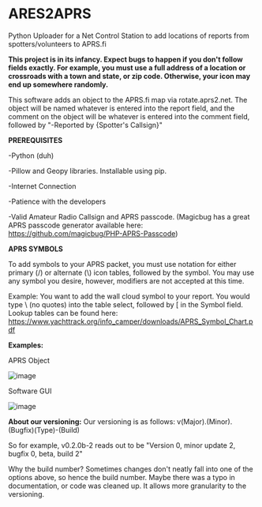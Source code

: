 # ARES2APRS
Python Uploader for a Net Control Station to add locations of reports from spotters/volunteers to APRS.fi

**This project is in its infancy. Expect bugs to happen if you don't follow fields exactly. For example, you must use a full address of a location or crossroads with a town and state, or zip code. Otherwise, your icon may end up somewhere randomly.**

This software adds an object to the APRS.fi map via rotate.aprs2.net. The object will be named whatever is entered into the report field, and the comment on the object will be whatever is entered into the comment field, followed by "-Reported by {Spotter's Callsign}"

**PREREQUISITES**

-Python (duh)

-Pillow and Geopy libraries. Installable using pip.

-Internet Connection

-Patience with the developers

-Valid Amateur Radio Callsign and APRS passcode. (Magicbug has a great APRS passcode generator available here: https://github.com/magicbug/PHP-APRS-Passcode)

**APRS SYMBOLS**

To add symbols to your APRS packet, you must use notation for either primary (/) or alternate (\\) icon tables, followed by the symbol. You may use any symbol you desire, however, modifiers are not accepted at this time.
 
Example: You want to add the wall cloud symbol to your report. You would type \\ (no quotes) into the table select, followed by [ in the Symbol field. Lookup tables can be found 
here: https://www.yachttrack.org/info_camper/downloads/APRS_Symbol_Chart.pdf


**Examples:**

APRS Object

![image](https://github.com/N1OF/ARES2APRS/assets/125296450/ac1e8796-15fe-4bae-b117-840cfaa073a4)


Software GUI

![image](https://github.com/N1OF/ARES2APRS/assets/125296450/3fb86f8f-7e95-45b4-b454-3ca5ba2b4c0a)



**About our versioning:**
Our versioning is as follows:
v(Major).(Minor).(Bugfix)(Type)-(Build)

So for example, v0.2.0b-2 reads out to be
"Version 0, minor update 2, bugfix 0, beta, build 2"

Why the build number? Sometimes changes don't neatly fall into one of the options above, so hence the build number. 
Maybe there was a typo in documentation, or code was cleaned up. It allows more granularity to the versioning.
 
